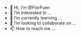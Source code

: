 - 👋 Hi, I’m @FlorFuen
- 👀 I’m interested in ...
- 🌱 I’m currently learning ...
- 💞️ I’m looking to collaborate on ...
- 📫 How to reach me ...

<!---
FlorFuen/FlorFuen is a ✨ special ✨ repository because its `README.md` (this file) appears on your GitHub profile.
You can click the Preview link to take a look at your changes.
--->
